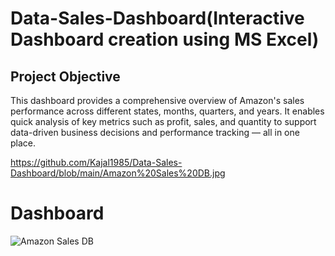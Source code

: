  # Data-Sales-Dashboard(Interactive Dashboard creation using MS Excel)
## Project Objective
 This dashboard provides a comprehensive overview of Amazon's sales performance across different states, months, quarters, and years. It enables quick analysis of key metrics such as profit, sales, and quantity to support data-driven business decisions and performance tracking — all in one place.

https://github.com/Kajal1985/Data-Sales-Dashboard/blob/main/Amazon%20Sales%20DB.jpg      

# Dashboard
![Amazon Sales DB](https://github.com/user-attachments/assets/7e7a644b-a4d9-4991-8e9a-d6737e5d9589)

